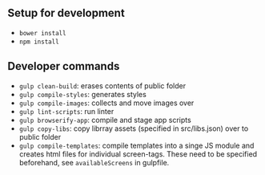 ## Setup for development

- `bower install`
- `npm install`

## Developer commands

- `gulp clean-build`: erases contents of public folder
- `gulp compile-styles`: generates styles
- `gulp compile-images`: collects and move images over
- `gulp lint-scripts`: run linter
- `gulp browserify-app`: compile and stage app scripts
- `gulp copy-libs`: copy librray assets (specified in src/libs.json) over to public folder 
- `gulp compile-templates`: compile templates into a singe JS module and creates html files for individual screen-tags. These need to be specified beforehand, see `availableScreens` in gulpfile.